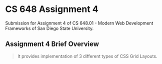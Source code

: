 # CS 648 Assignment 4

Submission for Assignment 4 of CS 648.01 - Modern Web Development Frameworks of San Diego State University.

## Assignment 4 Brief Overview 

> It provides implementation of 3 different types of CSS Grid Layouts.